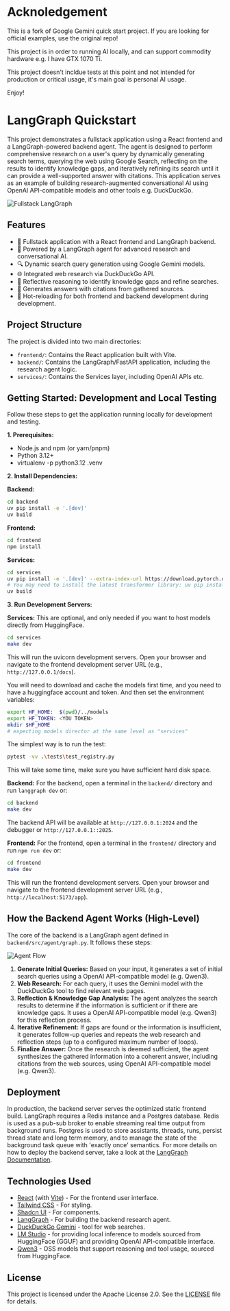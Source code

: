 # Acknoledgement
This is a fork of Google Gemini quick start project.
If you are looking for official examples, use the original repo!

This project is in order to running AI locally, and can support commodity hardware e.g. I have GTX 1070 Ti.

This project doesn't incldue tests at this point and not intended for production or critical usage, it's main goal is personal AI usage.

Enjoy!

# LangGraph Quickstart

This project demonstrates a fullstack application using a React frontend and a LangGraph-powered backend agent. The agent is designed to perform comprehensive research on a user's query by dynamically generating search terms, querying the web using Google Search, reflecting on the results to identify knowledge gaps, and iteratively refining its search until it can provide a well-supported answer with citations. This application serves as an example of building research-augmented conversational AI using OpenAI API-compatible models and other tools e.g. DuckDuckGo.

![Fullstack LangGraph](./app.png)

## Features

- 💬 Fullstack application with a React frontend and LangGraph backend.
- 🧠 Powered by a LangGraph agent for advanced research and conversational AI.
- 🔍 Dynamic search query generation using Google Gemini models.
- 🌐 Integrated web research via DuckDuckGo API.
- 🤔 Reflective reasoning to identify knowledge gaps and refine searches.
- 📄 Generates answers with citations from gathered sources.
- 🔄 Hot-reloading for both frontend and backend development during development.

## Project Structure

The project is divided into two main directories:

-   `frontend/`: Contains the React application built with Vite.
-   `backend/`: Contains the LangGraph/FastAPI application, including the research agent logic.
-   `services/`: Contains the Services layer, including OpenAI APIs etc.

## Getting Started: Development and Local Testing

Follow these steps to get the application running locally for development and testing.

**1. Prerequisites:**

-   Node.js and npm (or yarn/pnpm)
-   Python 3.12+
-   virtualenv -p python3.12 .venv

**2. Install Dependencies:**

**Backend:**

```bash
cd backend
uv pip install -e '.[dev]'
uv build
```

**Frontend:**

```bash
cd frontend
npm install
```

**Services:**

```bash
cd services
uv pip install -e '.[dev]' --extra-index-url https://download.pytorch.org/whl/cu126 --index-strategy unsafe-best-match
# You may need to install the latest transformer library: uv pip install git+https://github.com/huggingface/transformers.git
uv build
```

**3. Run Development Servers:**

**Services:**
This are optional, and only needed if you want to host models directly from HuggingFace.

```bash
cd services
make dev
```
This will run the uvicorn development servers.    Open your browser and navigate to the frontend development server URL (e.g., `http://127.0.0.1/docs`).

You will need to download and cache the models first time, and you need to have a huggingface account and token.
And then set the environment variables:

```bash
export HF_HOME:  $(pwd)/../models
export HF_TOKEN: <YOU TOKEN>
mkdir $HF_HOME 
# expecting models director at the same level as "services"
```

The simplest way is to run the test:
```bash
pytest -vv .\tests\test_registry.py
```
This will take some time, make sure you have sufficient hard disk space.

**Backend:**
For the backend, open a terminal in the `backend/` directory and run `langgraph dev` or:
```bash
cd backend
make dev
```
The backend API will be available at `http://127.0.0.1:2024` and the debugger or `http://127.0.0.1::2025`.

**Frontend:**
For the frontend, open a terminal in the `frontend/` directory and run `npm run dev` or:
```bash
cd frontend
make dev
```
This will run the frontend development servers.    Open your browser and navigate to the frontend development server URL (e.g., `http://localhost:5173/app`).


## How the Backend Agent Works (High-Level)

The core of the backend is a LangGraph agent defined in `backend/src/agent/graph.py`. It follows these steps:

![Agent Flow](./agent.png)

1.  **Generate Initial Queries:** Based on your input, it generates a set of initial search queries using a OpenAI API-compatible model (e.g. Qwen3).
2.  **Web Research:** For each query, it uses the Gemini model with the DuckDuckGo tool to find relevant web pages.
3.  **Reflection & Knowledge Gap Analysis:** The agent analyzes the search results to determine if the information is sufficient or if there are knowledge gaps. It uses a OpenAI API-compatible model (e.g. Qwen3) for this reflection process.
4.  **Iterative Refinement:** If gaps are found or the information is insufficient, it generates follow-up queries and repeats the web research and reflection steps (up to a configured maximum number of loops).
5.  **Finalize Answer:** Once the research is deemed sufficient, the agent synthesizes the gathered information into a coherent answer, including citations from the web sources, using OpenAI API-compatible model (e.g. Qwen3).

## Deployment

In production, the backend server serves the optimized static frontend build. LangGraph requires a Redis instance and a Postgres database. Redis is used as a pub-sub broker to enable streaming real time output from background runs. Postgres is used to store assistants, threads, runs, persist thread state and long term memory, and to manage the state of the background task queue with 'exactly once' semantics. For more details on how to deploy the backend server, take a look at the [LangGraph Documentation](https://langchain-ai.github.io/langgraph/concepts/deployment_options/). 

## Technologies Used

- [React](https://reactjs.org/) (with [Vite](https://vitejs.dev/)) - For the frontend user interface.
- [Tailwind CSS](https://tailwindcss.com/) - For styling.
- [Shadcn UI](https://ui.shadcn.com/) - For components.
- [LangGraph](https://github.com/langchain-ai/langgraph) - For building the backend research agent.
- [DuckDuckGo Gemini](https://python.langchain.com/docs/integrations/tools/ddg/) - tool for web searches.
- [LM Studio](https://lmstudio.ai/) - for providing local inference to models sourced from HuggingFace (GGUF) and providing OpenAI API-compatible interface.
- [Qwen3](https://huggingface.co/collections/Qwen/qwen3-67dd247413f0e2e4f653967f) - OSS models that support reasoning and tool usage, sourced from HuggingFace.

## License

This project is licensed under the Apache License 2.0. See the [LICENSE](LICENSE) file for details. 
